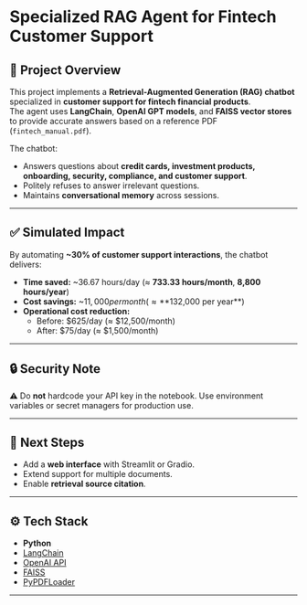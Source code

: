# Specialized RAG Agent for Fintech Customer Support  

## 📌 Project Overview  
This project implements a **Retrieval-Augmented Generation (RAG) chatbot** specialized in **customer support for fintech financial products**.  
The agent uses **LangChain**, **OpenAI GPT models**, and **FAISS vector stores** to provide accurate answers based on a reference PDF (`fintech_manual.pdf`).  

The chatbot:  
- Answers questions about **credit cards, investment products, onboarding, security, compliance, and customer support**.  
- Politely refuses to answer irrelevant questions.  
- Maintains **conversational memory** across sessions.  

---

## ✅ Simulated Impact  
By automating **~30% of customer support interactions**, the chatbot delivers:  

- **Time saved:** ~36.67 hours/day (≈ **733.33 hours/month**, **8,800 hours/year**)  
- **Cost savings:** ~$11,000 per month (≈ **$132,000 per year**)  
- **Operational cost reduction:**  
  - Before: $625/day (≈ $12,500/month)  
  - After: $75/day (≈ $1,500/month)  

---

## 🔒 Security Note
⚠️ Do **not** hardcode your API key in the notebook. Use environment variables or secret managers for production use.

---

## 📌 Next Steps
- Add a **web interface** with Streamlit or Gradio.
- Extend support for multiple documents.
- Enable **retrieval source citation**.


---

## ⚙️ Tech Stack  
- **Python**  
- [LangChain](https://www.langchain.com/)  
- [OpenAI API](https://platform.openai.com/)  
- [FAISS](https://github.com/facebookresearch/faiss)  
- [PyPDFLoader](https://pypi.org/project/pypdf/)  

---



